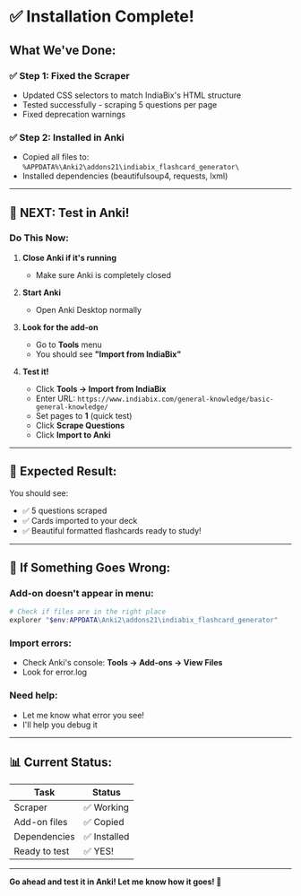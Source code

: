 # ✅ Installation Complete!

## What We've Done:

### ✅ Step 1: Fixed the Scraper
- Updated CSS selectors to match IndiaBix's HTML structure
- Tested successfully - scraping 5 questions per page
- Fixed deprecation warnings

### ✅ Step 2: Installed in Anki
- Copied all files to: `%APPDATA%\Anki2\addons21\indiabix_flashcard_generator\`
- Installed dependencies (beautifulsoup4, requests, lxml)

---

## 🚀 NEXT: Test in Anki!

### Do This Now:

1. **Close Anki if it's running**
   - Make sure Anki is completely closed

2. **Start Anki**
   - Open Anki Desktop normally

3. **Look for the add-on**
   - Go to **Tools** menu
   - You should see **"Import from IndiaBix"**

4. **Test it!**
   - Click **Tools → Import from IndiaBix**
   - Enter URL: `https://www.indiabix.com/general-knowledge/basic-general-knowledge/`
   - Set pages to **1** (quick test)
   - Click **Scrape Questions**
   - Click **Import to Anki**

---

## 🎉 Expected Result:

You should see:
- ✅ 5 questions scraped
- ✅ Cards imported to your deck
- ✅ Beautiful formatted flashcards ready to study!

---

## 🐛 If Something Goes Wrong:

### Add-on doesn't appear in menu:
```powershell
# Check if files are in the right place
explorer "$env:APPDATA\Anki2\addons21\indiabix_flashcard_generator"
```

### Import errors:
- Check Anki's console: **Tools → Add-ons → View Files**
- Look for error.log

### Need help:
- Let me know what error you see!
- I'll help you debug it

---

## 📊 Current Status:

| Task | Status |
|------|--------|
| Scraper | ✅ Working |
| Add-on files | ✅ Copied |
| Dependencies | ✅ Installed |
| Ready to test | ✅ YES! |

---

**Go ahead and test it in Anki! Let me know how it goes! 🚀**
